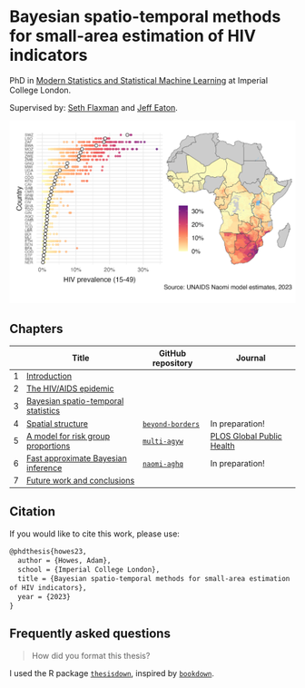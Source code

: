 # Bayesian spatio-temporal methods for small-area estimation of HIV indicators

PhD in [Modern Statistics and Statistical Machine Learning](https://statml.io/) at Imperial College London.

Supervised by: [Seth Flaxman](https://sethrf.com/) and [Jeff Eaton](https://www.imperial.ac.uk/people/jeffrey.eaton).

![A dotplot and map of adult HIV prevalence in sub-Saharan Africa.](figures/naomi-continent.png)

## Chapters

|            | Title      | GitHub repository | Journal |
| ---------- | ---------- | -------------------- | --- |
| 1 | [Introduction](https://athowes.github.io/thesis/introduction.html) | | |
| 2 | [The HIV/AIDS epidemic](https://athowes.github.io/thesis/hiv-aids.html) | | |
| 3 | [Bayesian spatio-temporal statistics](https://athowes.github.io/thesis/bayes-st.html) | | |
| 4 | [Spatial structure](https://athowes.github.io/thesis/beyond-borders.html)  | [`beyond-borders`](https://github.com/athowes/beyond-borders) | In preparation! | 
| 5 | [A model for risk group proportions](https://athowes.github.io/thesis/multi-agyw.html)  | [`multi-agyw`](https://github.com/athowes/multi-agyw) | [PLOS Global Public Health](https://journals.plos.org/globalpublichealth/article?id=10.1371/journal.pgph.0001731) |
| 6 | [Fast approximate Bayesian inference](https://athowes.github.io/thesis/naomi-aghq.html) | [`naomi-aghq`](https://github.com/athowes/naomi-aghq) | In preparation! |
| 7 | [Future work and conclusions](https://athowes.github.io/thesis/conclusions.html) | |

## Citation

If you would like to cite this work, please use:

```
@phdthesis{howes23,
  author = {Howes, Adam},
  school = {Imperial College London},
  title = {Bayesian spatio-temporal methods for small-area estimation of HIV indicators},
  year = {2023}
}
```

## Frequently asked questions

<!--- How can I read the thesis? --->

> How did you format this thesis?

I used the R package [`thesisdown`](https://github.com/ismayc/thesisdown), inspired by [`bookdown`](https://github.com/rstudio/bookdown).

<!--- Are there any resources you'd recommend for an introduction to this area of research? --->
<!--- I'm a statistician: which parts of the thesis might interest me? --->
<!--- I'm a HIV epidemiologist: which parts of the thesis might interest me? --->
